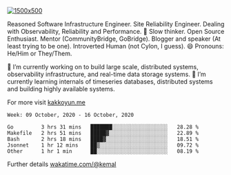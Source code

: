 [![1500x500](https://user-images.githubusercontent.com/536449/87228151-7d711200-c39f-11ea-9cd5-a511464c430f.jpeg "Kemal Akkoyun")](https://github.com/kakkoyun)

<!--
**kakkoyun/kakkoyun** is a ✨ _special_ ✨ repository because its `README.md` (this file) appears on your GitHub profile.

Here are some ideas to get you started:

- 🔭 I’m currently working on ...
- 🌱 I’m currently learning ...
- 👯 I’m looking to collaborate on ...
- 🤔 I’m looking for help with ...
- 💬 Ask me about ...
- 📫 How to reach me: ...
- 😄 Pronouns: ...
- ⚡ Fun fact: ...
 
<img src="https://github-readme-stats.vercel.app/api?username=kakkoyun&show_icons=true&count_private=true&theme=gotham" alt="Stats" />
![kakkoyun's wakatime stats](https://github-readme-stats.vercel.app/api/wakatime?username=kemal&theme=gotham)

<img align="center" src="https://github-readme-stats.vercel.app/api?username=kakkoyun&show_icons=true&count_private=true&theme=gotham&layout=compact" />
<img align="center" src="https://github-readme-stats.vercel.app/api/wakatime?username=kemal&theme=gotham&layout=compact" />

-->


Reasoned Software Infrastructure Engineer. Site Reliability Engineer. Dealing with Observability, Reliability and Performance. 
🤔 Slow thinker. Open Source Enthusiast. Mentor (CommunityBridge, GoBridge). Blogger and speaker (At least trying to be one). 
Introverted Human (not Cylon, I guess). 😄 Pronouns: He/Him or They/Them.

🔭 I’m currently working on to build large scale, distributed systems, observability infrastructure, and real-time data storage systems.
🌱 I’m currently learning internals of timeseries databases, distributed systems and building highly available systems.

For more visit [kakkoyun.me](https://kakkoyun.me)

<!--START_SECTION:waka-->
```text
Week: 09 October, 2020 - 16 October, 2020

Go         3 hrs 31 mins   ███████░░░░░░░░░░░░░░░░░░   28.28 % 
Makefile   2 hrs 51 mins   █████▓░░░░░░░░░░░░░░░░░░░   22.89 % 
Bash       2 hrs 18 mins   ████▓░░░░░░░░░░░░░░░░░░░░   18.51 % 
Jsonnet    1 hr 12 mins    ██▒░░░░░░░░░░░░░░░░░░░░░░   09.72 % 
Other      1 hr 1 min      ██░░░░░░░░░░░░░░░░░░░░░░░   08.19 % 
```
<!--END_SECTION:waka-->

Further details [wakatime.com/@kemal](https://wakatime.com/@kemal)
